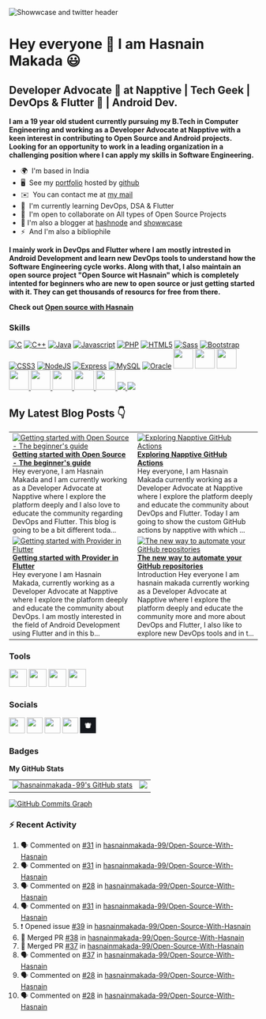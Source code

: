 ![Showwcase and twitter header](https://user-images.githubusercontent.com/82728823/201467777-24996a21-ac61-4b7e-a726-85b7f8d67aa9.png)


Hey everyone 👋 I am Hasnain Makada :smiley:
===============================

Developer Advocate :avocado: at Napptive | Tech Geek | DevOps & Flutter :blue_heart: | Android Dev.
----------------------------------------------------------------------------------------------------------------------------------------

**I am a 19 year old student currently pursuing my B.Tech in Computer Engineering and working as a Developer Advocate at Napptive with a keen interest in contributing to Open Source and Android projects. Looking for an opportunity to work in a leading organization in a challenging position where I can apply my skills in Software Engineering.**

 * 🌍  I'm based in India
 * 🖥️  See my [portfolio](https://hasnainmakada-99.github.io) hosted by [github](http://github.com)
* ✉️  You can contact me at [my mail](mailto:hasnainmakada@gmail.com)
* 🧠  I'm currently learning DevOps, DSA & Flutter
* 🤝  I'm open to collaborate on All types of Open Source Projects
* :memo: I'm also a blogger at [hashnode](http://hasnainm.hashnode.dev) and [showwcase](http://showwcase.com/hasnainmakada-99)
* ⚡  And I'm also a bibliophile

**I mainly work in DevOps and Flutter where I am mostly intrested in Android Development and learn new DevOps tools to understand how the Software Engineering cycle works. Along with that, I also maintain an open source project "Open Source wit Hasnain" which is completely intented for beginners who are new to open source  or just getting started with it. They can get thousands of resourcs for free from there.**

**Check out [Open source with Hasnain](https://github.com/hasnainmakada-99/Open-Source-With-Hasnain)**

### Skills

<p align="left">
<a href="https://docs.microsoft.com/en-us/cpp/?view=msvc-170" target="_blank" rel="noreferrer"><img src="https://raw.githubusercontent.com/danielcranney/readme-generator/main/public/icons/skills/c-colored.svg" width="40" height="40" alt="C" /></a>
<a href="https://docs.microsoft.com/en-us/cpp/?view=msvc-170" target="_blank" rel="noreferrer"><img src="https://raw.githubusercontent.com/danielcranney/readme-generator/main/public/icons/skills/cplusplus-colored.svg" width="40" height="40" alt="C++" /></a>
<a href="https://www.oracle.com/java/" target="_blank" rel="noreferrer"><img src="https://raw.githubusercontent.com/danielcranney/readme-generator/main/public/icons/skills/java-colored.svg" width="40" height="40" alt="Java" /></a>
<a href="https://developer.mozilla.org/en-US/docs/Web/JavaScript" target="_blank" rel="noreferrer"><img src="https://raw.githubusercontent.com/danielcranney/readme-generator/main/public/icons/skills/javascript-colored.svg" width="40" height="40" alt="Javascript" /></a>
<a href="https://www.php.net/" target="_blank" rel="noreferrer"><img src="https://raw.githubusercontent.com/danielcranney/readme-generator/main/public/icons/skills/php-colored.svg" width="40" height="40" alt="PHP" /></a>
<a href="https://developer.mozilla.org/en-US/docs/Glossary/HTML5" target="_blank" rel="noreferrer"><img src="https://raw.githubusercontent.com/danielcranney/readme-generator/main/public/icons/skills/html5-colored.svg" width="40" height="40" alt="HTML5" /></a>
<a href="https://sass-lang.com/" target="_blank" rel="noreferrer"><img src="https://raw.githubusercontent.com/danielcranney/readme-generator/main/public/icons/skills/sass-colored.svg" width="40" height="40" alt="Sass" /></a>
<a href="https://getbootstrap.com/" target="_blank" rel="noreferrer"><img src="https://raw.githubusercontent.com/danielcranney/readme-generator/main/public/icons/skills/bootstrap-colored.svg" width="40" height="40" alt="Bootstrap" /></a>
<a href="https://www.w3.org/TR/CSS/#css" target="_blank" rel="noreferrer"><img src="https://raw.githubusercontent.com/danielcranney/readme-generator/main/public/icons/skills/css3-colored.svg" width="40" height="40" alt="CSS3" /></a>
<a href="https://nodejs.org/en/" target="_blank" rel="noreferrer"><img src="https://raw.githubusercontent.com/danielcranney/readme-generator/main/public/icons/skills/nodejs-colored.svg" width="40" height="40" alt="NodeJS" /></a>
<a href="https://expressjs.com/" target="_blank" rel="noreferrer"><img src="https://raw.githubusercontent.com/danielcranney/readme-generator/main/public/icons/skills/express-colored.svg" width="40" height="40" alt="Express" /></a>
<a href="https://www.mysql.com/" target="_blank" rel="noreferrer"><img src="https://raw.githubusercontent.com/danielcranney/readme-generator/main/public/icons/skills/mysql-colored.svg" width="40" height="40" alt="MySQL" /></a>
<a href="https://www.oracle.com/uk/index.html" target="_blank" rel="noreferrer"><img src="https://raw.githubusercontent.com/danielcranney/readme-generator/main/public/icons/skills/oracle-colored.svg" width="40" height="40" alt="Oracle" /></a>
<a href="https://wordpress.com" target="_blank"> <img src="https://cdn.jsdelivr.net/gh/devicons/devicon/icons/wordpress/wordpress-original.svg" width="40" height="40"/></a>
<a href="https://android.com" target="_blank"> <img src="https://cdn.jsdelivr.net/gh/devicons/devicon/icons/android/android-plain-wordmark.svg" width="40" height="40"/></a>
<a href="https://git-scm.com/">
<img src="https://cdn.jsdelivr.net/gh/devicons/devicon/icons/git/git-plain-wordmark.svg" width="40" height="40"/>
</a>
<a href="https://flutter.dev/?gclsrc=ds&gclsrc=ds">
<img src="https://cdn.jsdelivr.net/gh/devicons/devicon/icons/flutter/flutter-original.svg" width="40" height="40"/>
</a>
<a href="https://dart.dev/">
<img src="https://cdn.jsdelivr.net/gh/devicons/devicon/icons/dart/dart-original.svg" width="40" height="40"/>
</a>
<a href="https://www.docker.com/">
<img src="https://cdn.jsdelivr.net/gh/devicons/devicon/icons/docker/docker-original.svg" width="40" height="40"/>
</a>
<a href="https://kubernetes.io/">
<img src="https://cdn.jsdelivr.net/gh/devicons/devicon/icons/kubernetes/kubernetes-plain.svg" width="40" height="40"/>
</a>
<a href="https://firebase.google.com/"><img width= "40" height = "40" src="https://cdn.jsdelivr.net/gh/devicons/devicon/icons/firebase/firebase-plain.svg" />
</a>
<a href="https://socket.io/">
<img width="40" src="https://cdn.jsdelivr.net/gh/devicons/devicon/icons/socketio/socketio-original.svg" />
</a>
<a href="https://www.npmjs.com/">
<img src="https://cdn.jsdelivr.net/gh/devicons/devicon/icons/npm/npm-original-wordmark.svg" width="40"/>
</a>
</p>

## My Latest Blog Posts 👇
<!-- HASHNODE_BLOG:START -->
<table><tr><td><a href="https://hasnainm.hashnode.dev//getting-started-with-open-source" title="Getting started with Open Source - The beginner's guide"><img src="https://cdn.hashnode.com/res/hashnode/image/upload/v1667192939115/T5SEGIR5S.png" alt="Getting started with Open Source - The beginner's guide"   /></a>
<a href="https://hasnainm.hashnode.dev//getting-started-with-open-source" title="Getting started with Open Source - The beginner's guide"><strong>Getting started with Open Source - The beginner's guide</strong></a>
<br/> Hey everyone, I am Hasnain Makada and I am currently working as a Developer Advocate at Napptive where I explore the platform deeply and I also love to educate the community regarding DevOps and Flutter. 
This blog is going to be a bit different toda...</td><td><a href="https://hasnainm.hashnode.dev//exploring-napptive-github-actions" title="Exploring Napptive GitHub Actions"><img src="https://cdn.hashnode.com/res/hashnode/image/upload/v1665113434017/j-4WZ44M8.png" alt="Exploring Napptive GitHub Actions"   /></a>
<a href="https://hasnainm.hashnode.dev//exploring-napptive-github-actions" title="Exploring Napptive GitHub Actions"><strong>Exploring Napptive GitHub Actions</strong></a>
<br/> Hey everyone, I am Hasnain Makada currently working as a Developer Advocate at Napptive where I explore the platform deeply and educate the community about DevOps and Flutter. Today I am going to show the custom GitHub actions by napptive with which ...</td></tr><tr><td><a href="https://hasnainm.hashnode.dev//getting-started-with-provider-in-flutter" title="Getting started with Provider in Flutter"><img src="https://cdn.hashnode.com/res/hashnode/image/upload/v1664177072249/PYIc5Z75S.png" alt="Getting started with Provider in Flutter"   /></a>
<a href="https://hasnainm.hashnode.dev//getting-started-with-provider-in-flutter" title="Getting started with Provider in Flutter"><strong>Getting started with Provider in Flutter</strong></a>
<br/> Hey everyone I am Hasnain Makada, currently working as a Developer Advocate at Napptive where I explore the platform deeply and educate the community about DevOps. I am mostly interested in the field of Android Development using Flutter and in this b...</td><td><a href="https://hasnainm.hashnode.dev//the-new-way-to-automate-your-github-repositories" title="The new way to automate your GitHub repositories"><img src="https://cdn.hashnode.com/res/hashnode/image/upload/v1663572150168/ONn5yFG0Y.png" alt="The new way to automate your GitHub repositories"   /></a>
<a href="https://hasnainm.hashnode.dev//the-new-way-to-automate-your-github-repositories" title="The new way to automate your GitHub repositories"><strong>The new way to automate your GitHub repositories</strong></a>
<br/> Introduction
Hey everyone I am hasnain makada currently working as a Developer Advocate at Napptive where I explore the platform deeply and educate the community more and more about DevOps and Flutter, I also like to explore new DevOps tools and in t...</td></tr></table>
<!-- HASHNODE_BLOG:END -->

### Tools
<p align="left">
<a href="https://code.visualstudio.com/"><img src="https://cdn.jsdelivr.net/gh/devicons/devicon/icons/vscode/vscode-original.svg" width="36" height="36"/></a>
<a href="https://www.canva.com/"><img src="https://cdn.jsdelivr.net/gh/devicons/devicon/icons/canva/canva-original.svg" width="36" height="36"/></a>
<a href="https://www.jetbrains.com/idea/"><img src="https://cdn.jsdelivr.net/gh/devicons/devicon/icons/intellij/intellij-plain.svg" width="36" height="36"/></a>
<a href="https://www.notion.so"><img src="https://upload.wikimedia.org/wikipedia/commons/4/45/Notion_app_logo.png?20200221181224" width="36" height="36"/></a>
</p>

### Socials

<p align="left"> 
<a href="https://www.github.com/hasnainmakada-99" target="_blank" rel="noreferrer"><img src="https://raw.githubusercontent.com/danielcranney/readme-generator/main/public/icons/socials/github.svg" width="32" height="32" /></a> 
<a href="https://www.twitter.com/Hasnain_Makada" target="_blank" rel="noreferrer"><img src="https://raw.githubusercontent.com/danielcranney/readme-generator/main/public/icons/socials/twitter.svg" width="32" height="32" /></a>
<a href="https://hasnainm.hashnode.dev" target="_blank" rel="noreferrer"><img src="https://raw.githubusercontent.com/danielcranney/readme-generator/main/public/icons/socials/hashnode.svg" width="32" height="32" /></a> 
<a href="https://www.linkedin.com/in/hasnain-makada-5b47271aa/" target="_blank" rel="noreferrer"><img src="https://raw.githubusercontent.com/danielcranney/readme-generator/main/public/icons/socials/linkedin.svg" width="32" height="32" /></a>
<a href="https://showwcase.com/hasnainmakada-99"><img src="Showwcase.jpg" width="32" height="32"></a>
</p>

### Badges

<b>My GitHub Stats</b>

<table>
  <tr>
    <td valign="top">
      <a href="http://www.github.com/hasnainmakada-99"><img src="https://github-readme-stats.vercel.app/api?username=hasnainmakada-99&show_icons=true&hide=&count_private=true&title_color=0891b2&text_color=ffffff&icon_color=0891b2&bg_color=1c1917&hide_border=true&show_icons=true" alt="hasnainmakada-99's GitHub stats" /></a>
    </td>
    <td valign="top">  
      <a href="http://www.github.com/hasnainmakada-99"><img src="https://github-readme-streak-stats.herokuapp.com/?user=hasnainmakada-99&stroke=ffffff&background=1c1917&ring=0891b2&fire=0891b2&currStreakNum=ffffff&currStreakLabel=0891b2&sideNums=ffffff&sideLabels=ffffff&dates=ffffff&hide_border=true" /></a>
    </td>
  </tr>
</table>

<a href="http://www.github.com/hasnainmakada-99"><img src="https://activity-graph.herokuapp.com/graph?username=hasnainmakada-99&bg_color=1c1917&color=ffffff&line=0891b2&point=ffffff&area_color=1c1917&area=true&hide_border=true&custom_title=GitHub%20Commits%20Graph" alt="GitHub Commits Graph" /></a>

### :zap: Recent Activity

<!--START_SECTION:activity-->
1. 🗣 Commented on [#31](https://github.com/hasnainmakada-99/Open-Source-With-Hasnain/issues/31) in [hasnainmakada-99/Open-Source-With-Hasnain](https://github.com/hasnainmakada-99/Open-Source-With-Hasnain)
2. 🗣 Commented on [#31](https://github.com/hasnainmakada-99/Open-Source-With-Hasnain/issues/31) in [hasnainmakada-99/Open-Source-With-Hasnain](https://github.com/hasnainmakada-99/Open-Source-With-Hasnain)
3. 🗣 Commented on [#28](https://github.com/hasnainmakada-99/Open-Source-With-Hasnain/issues/28) in [hasnainmakada-99/Open-Source-With-Hasnain](https://github.com/hasnainmakada-99/Open-Source-With-Hasnain)
4. 🗣 Commented on [#31](https://github.com/hasnainmakada-99/Open-Source-With-Hasnain/issues/31) in [hasnainmakada-99/Open-Source-With-Hasnain](https://github.com/hasnainmakada-99/Open-Source-With-Hasnain)
5. ❗️ Opened issue [#39](https://github.com/hasnainmakada-99/Open-Source-With-Hasnain/issues/39) in [hasnainmakada-99/Open-Source-With-Hasnain](https://github.com/hasnainmakada-99/Open-Source-With-Hasnain)
6. 🎉 Merged PR [#38](https://github.com/hasnainmakada-99/Open-Source-With-Hasnain/pull/38) in [hasnainmakada-99/Open-Source-With-Hasnain](https://github.com/hasnainmakada-99/Open-Source-With-Hasnain)
7. 🎉 Merged PR [#37](https://github.com/hasnainmakada-99/Open-Source-With-Hasnain/pull/37) in [hasnainmakada-99/Open-Source-With-Hasnain](https://github.com/hasnainmakada-99/Open-Source-With-Hasnain)
8. 🗣 Commented on [#37](https://github.com/hasnainmakada-99/Open-Source-With-Hasnain/issues/37) in [hasnainmakada-99/Open-Source-With-Hasnain](https://github.com/hasnainmakada-99/Open-Source-With-Hasnain)
9. 🗣 Commented on [#28](https://github.com/hasnainmakada-99/Open-Source-With-Hasnain/issues/28) in [hasnainmakada-99/Open-Source-With-Hasnain](https://github.com/hasnainmakada-99/Open-Source-With-Hasnain)
10. 🗣 Commented on [#28](https://github.com/hasnainmakada-99/Open-Source-With-Hasnain/issues/28) in [hasnainmakada-99/Open-Source-With-Hasnain](https://github.com/hasnainmakada-99/Open-Source-With-Hasnain)
<!--END_SECTION:activity-->
